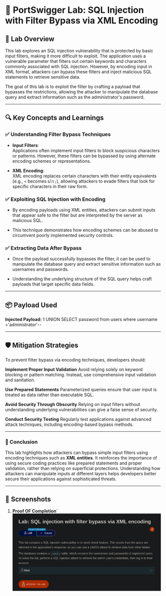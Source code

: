 # 🧪 PortSwigger Lab: SQL Injection with Filter Bypass via XML Encoding

## 🎯 Lab Overview

This lab explores an SQL injection vulnerability that is protected by basic input filters, making it more difficult to exploit. The application uses a vulnerable parameter that filters out certain keywords and characters commonly associated with SQL injection. However, by encoding input in XML format, attackers can bypass these filters and inject malicious SQL statements to retrieve sensitive data.

The goal of this lab is to exploit the filter by crafting a payload that bypasses the restrictions, allowing the attacker to manipulate the database query and extract information such as the administrator's password.

---

## 🔍 Key Concepts and Learnings

### ✅ Understanding Filter Bypass Techniques

- **Input Filters**:  
  Applications often implement input filters to block suspicious characters or patterns. However, these filters can be bypassed by using alternate encoding schemes or representations.

- **XML Encoding**:  
  XML encoding replaces certain characters with their entity equivalents (e.g., `<` becomes `&lt;`), allowing attackers to evade filters that look for specific characters in their raw form.

### ✅ Exploiting SQL Injection with Encoding

- By encoding payloads using XML entities, attackers can submit inputs that appear safe to the filter but are interpreted by the server as malicious SQL.

- This technique demonstrates how encoding schemes can be abused to circumvent poorly implemented security controls.

### ✅ Extracting Data After Bypass

- Once the payload successfully bypasses the filter, it can be used to manipulate the database query and extract sensitive information such as usernames and passwords.

- Understanding the underlying structure of the SQL query helps craft payloads that target specific data fields.

---

## 📦 Payload Used

**Injected Payload:**  1 UNION SELECT password from users where username ='administrator'--

 ---
 
 ## 🛡️ Mitigation Strategies

To prevent filter bypass via encoding techniques, developers should:

**Implement Proper Input Validation**
Avoid relying solely on keyword blocking or pattern matching. Instead, use comprehensive input validation and sanitation.

**Use Prepared Statements**
Parameterized queries ensure that user input is treated as data rather than executable SQL.

**Avoid Security Through Obscurity**
Relying on input filters without understanding underlying vulnerabilities can give a false sense of security.

**Conduct Security Testing**
Regularly test applications against advanced attack techniques, including encoding-based bypass methods.

---

### 🧠 Conclusion

This lab highlights how attackers can bypass simple input filters using encoding techniques such as **XML entities**. It reinforces the importance of using secure coding practices like prepared statements and proper validation, rather than relying on superficial protections. Understanding how attackers can manipulate inputs at different layers helps developers better secure their applications against sophisticated threats.

---

## 📸 Screenshots

1. **Proof OF Completion`**  
   ![Intercepted Request](https://github.com/Harbeer-Singh/Portswigger-Labs/blob/main/SQL%20INJECTION/LAB-19/image/1.png)



